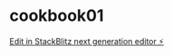 # cookbook01

[Edit in StackBlitz next generation editor ⚡️](https://stackblitz.com/~/github.com/devtechdigital/cookbook01)